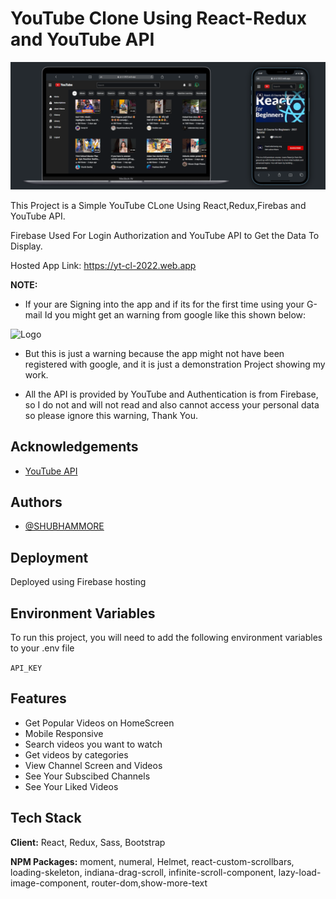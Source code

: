 # YouTube Clone Using React-Redux and YouTube API

![Logo](./public/ytcl.png)

This Project is a Simple YouTube CLone Using React,Redux,Firebas and YouTube API.

Firebase Used For Login Authorization and YouTube API to Get the Data To Display.

Hosted App Link: <https://yt-cl-2022.web.app>

**NOTE:**

- If your are Signing into the app and if its for the first time using your G-mail Id you might get an warning from google like this shown below:

![Logo](https://i.stack.imgur.com/xROQ1.png)

- But this is just a warning because the app might not have been registered with google, and it is just a demonstration Project showing my work.

- All the API is provided by YouTube and Authentication is from Firebase, so I do not and will not read and also cannot access your personal data so please ignore this warning, Thank You.

## Acknowledgements

- [YouTube API](https://developers.google.com/youtube/v3/docs)

## Authors

- [@SHUBHAMMORE](https://github.com/more1251)

## Deployment

Deployed using Firebase hosting

## Environment Variables

To run this project, you will need to add the following environment variables to your .env file

`API_KEY`

## Features

- Get Popular Videos on HomeScreen
- Mobile Responsive
- Search videos you want to watch
- Get videos by categories
- View Channel Screen and Videos
- See Your Subscibed Channels
- See Your Liked Videos

## Tech Stack

**Client:** React, Redux, Sass, Bootstrap

**NPM Packages:** moment, numeral, Helmet, react-custom-scrollbars, loading-skeleton, indiana-drag-scroll, infinite-scroll-component, lazy-load-image-component, router-dom,show-more-text
